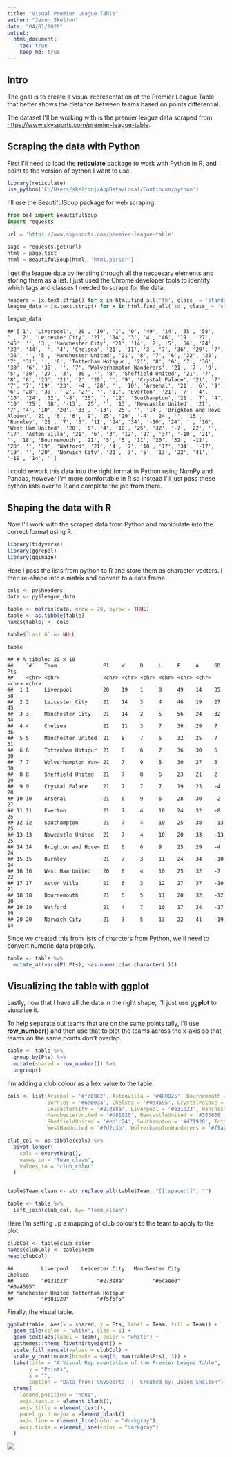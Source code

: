 ```yaml
---
title: "Visual Premier League Table"
author: "Jason Skelton"
date: "04/01/2020"
output: 
  html_document:
    toc: true
    keep_md: true
---
```





## Intro

The goal is to create a visual representation of the Premier League Table that better shows the distance between teams based on points differential.

The dataset I'll be working with is the premier league data scraped from <https://www.skysports.com/premier-league-table>.


## Scraping the data with Python

First I'll need to load the **reticulate** package to work with Python in R, and point to the version of python I want to use.


```r
library(reticulate)
use_python('C:/Users/skeltonj/AppData/Local/Continuum/python')
```

I'll use the BeautifulSoup package for web scraping.


```python
from bs4 import BeautifulSoup
import requests
```



```python
url = 'https://www.skysports.com/premier-league-table'

page = requests.get(url)
html = page.text
html = BeautifulSoup(html, 'html.parser')
```

I get the league data by iterating through all the neccesary elements and storing them as a list. I just used the Chrome developer tools to identify which tags and classes I needed to scrape for the data.


```python
headers = [x.text.strip() for x in html.find_all('th', class_ = 'standing-table__header-cell')]
league_data = [x.text.strip() for x in html.find_all('td', class_ = 'standing-table__cell')]

league_data
```

```
## ['1', 'Liverpool', '20', '19', '1', '0', '49', '14', '35', '58', '', '2', 'Leicester City', '21', '14', '3', '4', '46', '19', '27', '45', '', '3', 'Manchester City', '21', '14', '2', '5', '56', '24', '32', '44', '', '4', 'Chelsea', '21', '11', '3', '7', '36', '29', '7', '36', '', '5', 'Manchester United', '21', '8', '7', '6', '32', '25', '7', '31', '', '6', 'Tottenham Hotspur', '21', '8', '6', '7', '36', '30', '6', '30', '', '7', 'Wolverhampton Wanderers', '21', '7', '9', '5', '30', '27', '3', '30', '', '8', 'Sheffield United', '21', '7', '8', '6', '23', '21', '2', '29', '', '9', 'Crystal Palace', '21', '7', '7', '7', '19', '23', '-4', '28', '', '10', 'Arsenal', '21', '6', '9', '6', '28', '30', '-2', '27', '', '11', 'Everton', '21', '7', '4', '10', '24', '32', '-8', '25', '', '12', 'Southampton', '21', '7', '4', '10', '25', '38', '-13', '25', '', '13', 'Newcastle United', '21', '7', '4', '10', '20', '33', '-13', '25', '', '14', 'Brighton and Hove Albion', '21', '6', '6', '9', '25', '29', '-4', '24', '', '15', 'Burnley', '21', '7', '3', '11', '24', '34', '-10', '24', '', '16', 'West Ham United', '20', '6', '4', '10', '25', '32', '-7', '22', '', '17', 'Aston Villa', '21', '6', '3', '12', '27', '37', '-10', '21', '', '18', 'Bournemouth', '21', '5', '5', '11', '20', '32', '-12', '20', '', '19', 'Watford', '21', '4', '7', '10', '17', '34', '-17', '19', '', '20', 'Norwich City', '21', '3', '5', '13', '22', '41', '-19', '14', '']
```

I could rework this data into the right format in Python using NumPy and Pandas, however I'm more comfortable in R so instead I'll just pass these python lists over to R and complete the job from there.

## Shaping the data with R

Now I'll work with the scraped data from Python and manipulate into the correct format using R.


```r
library(tidyverse)
library(ggrepel)
library(ggimage)
```

Here I pass the lists from python to R and store them as character vectors. I then re-shape into a matrix and convert to a data frame.


```r
cols <- py$headers
data <- py$league_data

table <- matrix(data, nrow = 20, byrow = TRUE) 
table <- as.tibble(table)
names(table) <- cols

table$`Last 6` <- NULL

table
```

```
## # A tibble: 20 x 10
##    `#`   Team               Pl    W     D     L     F     A     GD    Pts  
##    <chr> <chr>              <chr> <chr> <chr> <chr> <chr> <chr> <chr> <chr>
##  1 1     Liverpool          20    19    1     0     49    14    35    58   
##  2 2     Leicester City     21    14    3     4     46    19    27    45   
##  3 3     Manchester City    21    14    2     5     56    24    32    44   
##  4 4     Chelsea            21    11    3     7     36    29    7     36   
##  5 5     Manchester United  21    8     7     6     32    25    7     31   
##  6 6     Tottenham Hotspur  21    8     6     7     36    30    6     30   
##  7 7     Wolverhampton Wan~ 21    7     9     5     30    27    3     30   
##  8 8     Sheffield United   21    7     8     6     23    21    2     29   
##  9 9     Crystal Palace     21    7     7     7     19    23    -4    28   
## 10 10    Arsenal            21    6     9     6     28    30    -2    27   
## 11 11    Everton            21    7     4     10    24    32    -8    25   
## 12 12    Southampton        21    7     4     10    25    38    -13   25   
## 13 13    Newcastle United   21    7     4     10    20    33    -13   25   
## 14 14    Brighton and Hove~ 21    6     6     9     25    29    -4    24   
## 15 15    Burnley            21    7     3     11    24    34    -10   24   
## 16 16    West Ham United    20    6     4     10    25    32    -7    22   
## 17 17    Aston Villa        21    6     3     12    27    37    -10   21   
## 18 18    Bournemouth        21    5     5     11    20    32    -12   20   
## 19 19    Watford            21    4     7     10    17    34    -17   19   
## 20 20    Norwich City       21    3     5     13    22    41    -19   14
```

Since we created this from lists of charcters from Python, we'll need to convert numeric data properly.


```r
table <- table %>% 
  mutate_at(vars(Pl:Pts), ~as.numeric(as.character(.)))
```


## Visualizing the table with ggplot

Lastly, now that I have all the data in the right shape, I'll just use **ggplot** to viusalise it. 

To help separate out teams that are on the same points tally, I'll use **row_number()** and then use that to plot the teams across the x-axis so that teams on the same points don't overlap.


```r
table <- table %>% 
  group_by(Pts) %>% 
  mutate(shared = row_number()) %>% 
  ungroup()
```

I'm adding a club colour as a hex value to the table.


```r
cols <- list(Arsenal = '#fe0002', AstonVilla = '#480025', Bournemouth = '#e62333', BrightonandHoveAlbion = '#0054a6',
             Burnley = '#6a003a', Chelsea = '#0a4595', CrystalPalace = '#eb302e', Everton = '#00369c',
             LeicesterCity = '#273e8a', Liverpool = '#e31b23', ManchesterCity = '#6caee0', 
             ManchesterUnited = '#d81920', NewcastleUnited = '#383838', NorwichCity = '#00a94f', 
             SheffieldUnited = '#ed1c24', Southampton = '#d71920', TottenhamHotspur = '#f5f5f5', Watford = '#ffee00',
             WestHamUnited = '#7d2c3b', WolverhamptonWanderers = '#f9a01b')

club_col <- as.tibble(cols) %>% 
  pivot_longer(
    cols = everything(),
    names_to = "Team_clean",
    values_to = "club_color"
  )


table$Team_clean <- str_replace_all(table$Team, "[[:space:]]", "")

table <- table %>% 
  left_join(club_col, by= "Team_clean")
```

Here I'm setting up a mapping of club colours to the team to apply to the plot. 


```r
clubCol <- table$club_color
names(clubCol) <- table$Team
head(clubCol)
```

```
##         Liverpool    Leicester City   Manchester City           Chelsea 
##         "#e31b23"         "#273e8a"         "#6caee0"         "#0a4595" 
## Manchester United Tottenham Hotspur 
##         "#d81920"         "#f5f5f5"
```

Finally, the visual table. 


```r
ggplot(table, aes(x = shared, y = Pts, label = Team, fill = Team)) +
  geom_tile(color = "white", size = 1) +
  geom_text(aes(label = Team), color = "white") +
  ggthemes::theme_fivethirtyeight() +
  scale_fill_manual(values = clubCol) +
  scale_y_continuous(breaks = seq(0, max(table$Pts), 3)) +
  labs(title = "A Visual Representation of the Premier League Table",
       y = "Points",
       x = "",
       caption = "Data from: SkySports  |  Created by: Jason Skelton") +
  theme(
    legend.position = "none",
    axis.text.x = element_blank(),
    axis.title = element_text(),
    panel.grid.major = element_blank(),
    axis.line = element_line(color = "darkgray"),
    axis.ticks = element_line(color = "darkgray")
  ) 
```

![](visual_premier_league_table_files/figure-html/visualize-table-1.png)<!-- -->



